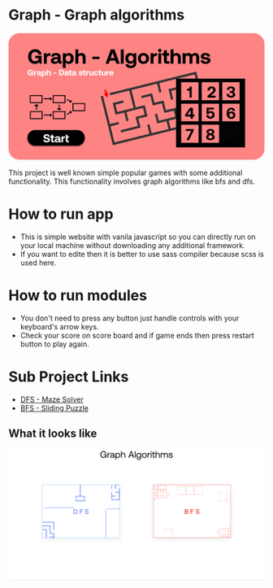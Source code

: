 # Graph - Graph algorithms

<p align="center">
  <img src="graph.png">
</p>


This project is well known simple popular games with some additional functionality. This functionality involves graph algorithms like bfs and dfs.
# How to run app 

 * This is simple website with vanila javascript so you can directly run on your local machine without downloading any additional framework.
 * If you want to edite then it is better to use sass compiler because scss is used here. 

# How to run modules

* You don't need to press any button just handle controls with your keyboard's arrow keys.
* Check your score on score board and if game ends then press restart button to play again.


# Sub Project Links 
* [DFS - Maze Solver](https://github.com/aditya-2703/DSA-HUB/tree/main/GRAPH/DFS)
* [BFS - Sliding Puzzle](https://github.com/aditya-2703/DSA-HUB/tree/main/GRAPH/BFS)

## What it looks like

<p align="center">
  <img src="curr.png">
</p>
  
